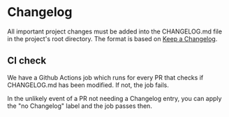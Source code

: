 # Changelog

All important project changes must be added into the CHANGELOG.md file in the project's root directory. The format is based on [Keep a Changelog](https://keepachangelog.com/en/1.0.0/).

## CI check

We have a Github Actions job which runs for every PR that checks if CHANGELOG.md has been modified. If not, the job fails.

In the unlikely event of a PR not needing a Changelog entry, you can apply the "no Changelog" label and the job passes then.
